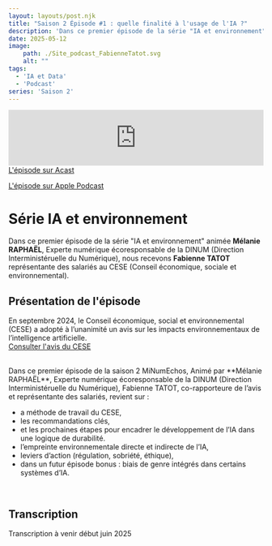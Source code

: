 ```yaml
---
layout: layouts/post.njk
title: "Saison 2 Épisode #1 : quelle finalité à l'usage de l'IA ?"
description: 'Dans ce premier épisode de la série "IA et environnement", Mélanie Raphaël reçoit Fabienne Tatot, rapporteur du rapport du CESE'
date: 2025-05-12
image:
    path: ./Site_podcast_FabienneTatot.svg
    alt: ""
tags:
  - 'IA et Data'
  - 'Podcast'
series: 'Saison 2'
---
```

<!-- intégration Acast -->

<iframe src="https://embed.acast.com/$/669e18c83847f8c1a590bc69/680a071f3e1190c8312ef12a?" frameBorder="0" width="100%" height="110px" allow="autoplay"></iframe>

</br>
<!-- Lien Acast -->
<a class="fr-link fr-icon-arrow-right-line fr-link--icon-right" href="https://shows.acast.com/minumeco-initiatives-pour-un-numerique-ecoresponsable/episodes/680a071f3e1190c8312ef12a">L'épisode sur Acast</a>

</br>

<!-- Lien Apple Podcast -->
<a class="fr-link fr-icon-arrow-right-line fr-link--icon-right" href="https://podcasts.apple.com/fr/podcast/minumechos-initiatives-pour-un-num%C3%A9rique-public/id1759375669">L'épisode sur Apple Podcast</a>


<!-- légende du podcast-->

# Série IA et environnement

Dans ce premier épisode de la série "IA et environnement" animée **Mélanie RAPHAËL**, Experte numérique écoresponsable de la DINUM (Direction Interministéruelle du Numérique), nous recevons **Fabienne TATOT** représentante des salariés au CESE (Conseil économique, sociale et environnemental).

## Présentation de l'épisode

En septembre 2024, le Conseil économique, social et environnemental (CESE) a adopté à l’unanimité un avis sur les impacts environnementaux de l’intelligence artificielle.
</br>
<a class="fr-link fr-icon-arrow-right-line fr-link--icon-right" href="https://www.lecese.fr/travaux-publies/impacts-de-lintelligence-artificielle-risques-et-opportunites-pour-lenvironnement">Consulter l'avis du CESE</a>

</br>
Dans ce premier épisode de la saison 2 MiNumEchos, Animé par **Mélanie RAPHAËL**, Experte numérique écoresponsable de la DINUM (Direction Interministéruelle du Numérique), Fabienne TATOT, co-rapporteure de l’avis et représentante des salariés, revient sur :

* a méthode de travail du CESE,
* les recommandations clés,
* et les prochaines étapes pour encadrer le développement de l’IA dans une logique de durabilité.
* l’empreinte environnementale directe et indirecte de l’IA,
* leviers d’action (régulation, sobriété, éthique), 
* dans un futur épisode bonus : biais de genre intégrés dans certains systèmes d’IA.
</br>

<!-- légende du podcast-->

## Transcription
Transcription à venir début juin 2025
